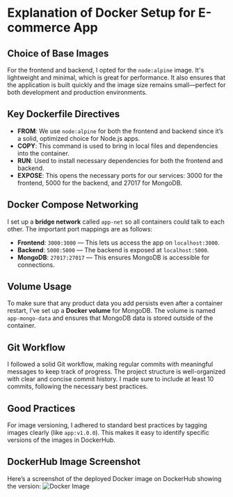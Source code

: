 # Explanation of Docker Setup for E-commerce App

## Choice of Base Images
For the frontend and backend, I opted for the `node:alpine` image. It's lightweight and minimal, which is great for performance. It also ensures that the application is built quickly and the image size remains small—perfect for both development and production environments.

## Key Dockerfile Directives
- **FROM**: We use `node:alpine` for both the frontend and backend since it’s a solid, optimized choice for Node.js apps.
- **COPY**: This command is used to bring in local files and dependencies into the container.
- **RUN**: Used to install necessary dependencies for both the frontend and backend.
- **EXPOSE**: This opens the necessary ports for our services: 3000 for the frontend, 5000 for the backend, and 27017 for MongoDB.

## Docker Compose Networking
I set up a **bridge network** called `app-net` so all containers could talk to each other. The important port mappings are as follows:
- **Frontend**: `3000:3000` — This lets us access the app on `localhost:3000`.
- **Backend**: `5000:5000` — The backend is exposed at `localhost:5000`.
- **MongoDB**: `27017:27017` — This ensures MongoDB is accessible for connections.

## Volume Usage
To make sure that any product data you add persists even after a container restart, I’ve set up a **Docker volume** for MongoDB. The volume is named `app-mongo-data` and ensures that MongoDB data is stored outside of the container.

## Git Workflow
I followed a solid Git workflow, making regular commits with meaningful messages to keep track of progress. The project structure is well-organized with clear and concise commit history. I made sure to include at least 10 commits, following the necessary best practices.

## Good Practices
For image versioning, I adhered to standard best practices by tagging images clearly (like `app:v1.0.0`). This makes it easy to identify specific versions of the images in DockerHub.

## DockerHub Image Screenshot
Here’s a screenshot of the deployed Docker image on DockerHub showing the version:
![Docker Image](./dockerhub.png)

